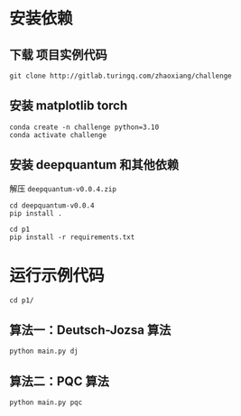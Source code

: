 

# 安装依赖

## 下载 项目实例代码
```
git clone http://gitlab.turingq.com/zhaoxiang/challenge
```


## 安装 matplotlib torch

```
conda create -n challenge python=3.10
conda activate challenge
```

## 安装 deepquantum 和其他依赖
解压 `deepquantum-v0.0.4.zip`
```
cd deepquantum-v0.0.4
pip install .
```

```
cd p1
pip install -r requirements.txt
```


# 运行示例代码

```
cd p1/
```

## 算法一：Deutsch-Jozsa 算法
```
python main.py dj
```


## 算法二：PQC 算法
```
python main.py pqc
```